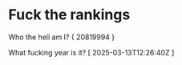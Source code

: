 # Fuck the rankings

Who the hell am I?
{ 20819994 }

What fucking year is it?
[ 2025-03-13T12:26:40Z ]
